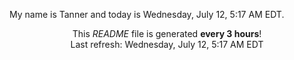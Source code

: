 My name is Tanner and today is Wednesday, July 12, 5:17 AM EDT.

<p align="center">This <i>README</i> file is generated <b>every 3 hours</b>!</br>Last refresh: Wednesday, July 12, 5:17 AM EDT<br /></p>
